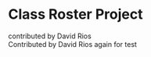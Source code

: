 # Class Roster Project
<div> 
  contributed by David Rios 
</div>
<div> Contributed by David Rios again for test </div>
